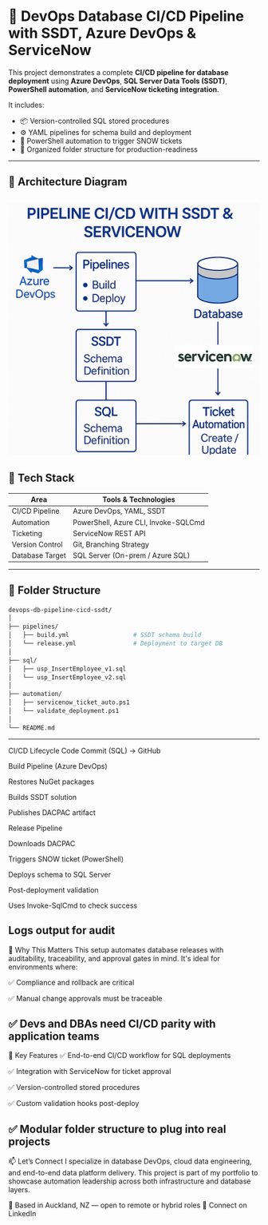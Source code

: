# 🚀 DevOps Database CI/CD Pipeline with SSDT, Azure DevOps & ServiceNow

This project demonstrates a complete **CI/CD pipeline for database deployment** using **Azure DevOps**, **SQL Server Data Tools (SSDT)**, **PowerShell automation**, and **ServiceNow ticketing integration**.

It includes:
- 📦 Version-controlled SQL stored procedures
- ⚙️ YAML pipelines for schema build and deployment
- 🧠 PowerShell automation to trigger SNOW tickets
- 📁 Organized folder structure for production-readiness

---

## 🧭 Architecture Diagram

![CI/CD Pipeline for SSDT + ServiceNow](diagrams/devops_db_cicd_architecture.png)
---

## 🔧 Tech Stack

| Area             | Tools & Technologies                                    |
|------------------|----------------------------------------------------------|
| CI/CD Pipeline   | Azure DevOps, YAML, SSDT                                |
| Automation       | PowerShell, Azure CLI, Invoke-SQLCmd                    |
| Ticketing        | ServiceNow REST API                                      |
| Version Control  | Git, Branching Strategy                                  |
| Database Target  | SQL Server (On-prem / Azure SQL)                         |

---

## 📁 Folder Structure

```bash
devops-db-pipeline-cicd-ssdt/
│
├── pipelines/
│   ├── build.yml                  # SSDT schema build
│   └── release.yml                # Deployment to target DB
│
├── sql/
│   ├── usp_InsertEmployee_v1.sql
│   └── usp_InsertEmployee_v2.sql
│
├── automation/
│   ├── servicenow_ticket_auto.ps1
│   └── validate_deployment.ps1
│
└── README.md
```
---
 CI/CD Lifecycle
Code Commit (SQL) → GitHub

Build Pipeline (Azure DevOps)

Restores NuGet packages

Builds SSDT solution

Publishes DACPAC artifact

Release Pipeline

Downloads DACPAC

Triggers SNOW ticket (PowerShell)

Deploys schema to SQL Server

Post-deployment validation

Uses Invoke-SqlCmd to check success

Logs output for audit
---

🎯 Why This Matters
This setup automates database releases with auditability, traceability, and approval gates in mind. It's ideal for environments where:

✅ Compliance and rollback are critical

✅ Manual change approvals must be traceable

✅ Devs and DBAs need CI/CD parity with application teams
---

🧠 Key Features
✅ End-to-end CI/CD workflow for SQL deployments

✅ Integration with ServiceNow for ticket approval

✅ Version-controlled stored procedures

✅ Custom validation hooks post-deploy

✅ Modular folder structure to plug into real projects
---
📫 Let’s Connect
I specialize in database DevOps, cloud data engineering, and end-to-end data platform delivery.
This project is part of my portfolio to showcase automation leadership across both infrastructure and database layers.

📍 Based in Auckland, NZ — open to remote or hybrid roles
🔗 Connect on LinkedIn
